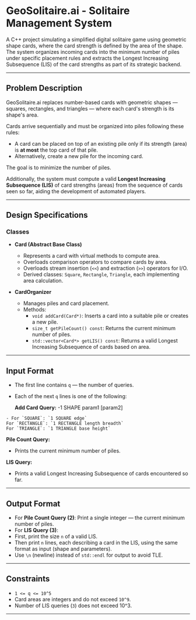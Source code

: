 # GeoSolitaire.ai - Solitaire Management System

A C++ project simulating a simplified digital solitaire game using geometric shape cards, where the card strength is defined by the area of the shape. The system organizes incoming cards into the minimum number of piles under specific placement rules and extracts the Longest Increasing Subsequence (LIS) of the card strengths as part of its strategic backend.

---

## Problem Description

GeoSolitaire.ai replaces number-based cards with geometric shapes — squares, rectangles, and triangles — where each card's strength is its shape's area.

Cards arrive sequentially and must be organized into piles following these rules:

- A card can be placed on top of an existing pile only if its strength (area) is **at most** the top card of that pile.
- Alternatively, create a new pile for the incoming card.

The goal is to minimize the number of piles.

Additionally, the system must compute a valid **Longest Increasing Subsequence (LIS)** of card strengths (areas) from the sequence of cards seen so far, aiding the development of automated players.

---

## Design Specifications

### Classes

- **Card (Abstract Base Class)**
  - Represents a card with virtual methods to compute area.
  - Overloads comparison operators to compare cards by area.
  - Overloads stream insertion (`<<`) and extraction (`>>`) operators for I/O.
  - Derived classes: `Square`, `Rectangle`, `Triangle`, each implementing area calculation.

- **CardOrganizer**
  - Manages piles and card placement.
  - Methods:
    - `void addCard(Card*)`: Inserts a card into a suitable pile or creates a new pile.
    - `size_t getPileCount() const`: Returns the current minimum number of piles.
    - `std::vector<Card*> getLIS() const`: Returns a valid Longest Increasing Subsequence of cards based on area.

---

## Input Format

- The first line contains `q` — the number of queries.
- Each of the next `q` lines is one of the following:
  
  **Add Card Query:**
-1 SHAPE param1 [param2]
```
- For `SQUARE`: `1 SQUARE edge`
For `RECTANGLE`: `1 RECTANGLE length breadth`
For `TRIANGLE`: `1 TRIANGLE base height`
```

**Pile Count Query:**
- Prints the current minimum number of piles.

**LIS Query:**
- Prints a valid Longest Increasing Subsequence of cards encountered so far.

---

## Output Format

- For **Pile Count Query (2)**: Print a single integer — the current minimum number of piles.
- For **LIS Query (3)**:
- First, print the size `n` of a valid LIS.
- Then print `n` lines, each describing a card in the LIS, using the same format as input (shape and parameters).
- Use `\n` (newline) instead of `std::endl` for output to avoid TLE.

---

## Constraints

- `1 <= q <= 10^5`
- Card areas are integers and do not exceed `10^9`.
- Number of LIS queries (`3`) does not exceed 10^3.

---



